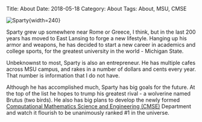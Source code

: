 Title: About
Date: 2018-05-18
Category: About
Tags: About, MSU, CMSE
	
![Sparty]({filename}../images/sparty.gif){width=240}

Sparty grew up somewhere near Rome or Greece, I think, but in the last 200 years has moved to East Lansing to forge a new lifestyle. Hanging up his armor and weapons, he has decided to start a new career in academics and college sports, for the greatest university in the world - Michigan State.

Unbeknownst to most, Sparty is also an entrepreneur. He has multiple cafes across MSU campus, and rakes in a number of dollars and cents every year. That number is information that I do not have.

Although he has accomplished much, Sparty has big goals for the future. At the top of the list he hopes to trump his greatest rival - a wolverine named Brutus (two birds). He also has big plans to develop the newly formed [Computational Mathematics Science and Engineering (CMSE)](https://cmse.msu.edu/) Department and watch it flourish to be unanimously ranked #1 in the universe.